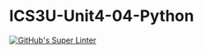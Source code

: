 # ICS3U-Unit4-04-Python

[![GitHub's Super Linter](https://github.com/Andrew-Ten-Den/ICS3U-Unit4-04-Python/workflows/GitHub's%20Super%20Linter/badge.svg)](https://github.com/Andrew-Ten-Den/ICS3U-Unit4-04-Python/actions)
